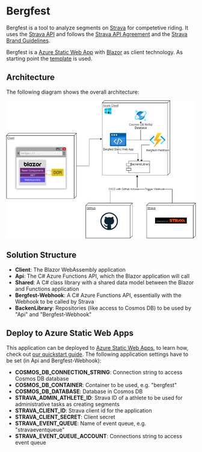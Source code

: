 # Bergfest

Bergfest is a tool to analyze segments on [Strava](https://www.strava.com) for competetive riding. It uses the [Strava API](https://developers.strava.com/) and follows the [Strava API Agreement](https://www.strava.com/legal/api) and the [Strava Brand Guidelines](https://developers.strava.com/guidelines).

Bergfest is a [Azure Static Web App](https://learn.microsoft.com/en-us/azure/static-web-apps/overview) with [Blazor](https://blazor.net) as client technology. As starting point the [template](https://github.com/staticwebdev/blazor-starter) is used. 

## Architecture

The following diagram shows the overall architecture:

![Architecture](/docs/Bergfest.png)

## Solution Structure

- **Client**: The Blazor WebAssembly application
- **Api**: The C# Azure Functions API, which the Blazor application will call
- **Shared**: A C# class library with a shared data model between the Blazor and Functions application
- **Bergfest-Webhook**: A C# Azure Functions API, essentially with the Webhook to be called by Strava
- **BackenLibrary**: Repositories (like access to Cosmos DB) to be used by "Api" and "Bergfest-Webhook"

## Deploy to Azure Static Web Apps

This application can be deployed to [Azure Static Web Apps](https://docs.microsoft.com/azure/static-web-apps), to learn how, check out [our quickstart guide](https://aka.ms/blazor-swa/quickstart).
The following application settings have to be set (in Api and Bergfest-Webhook):
- **COSMOS_DB_CONNECTION_STRING**: Connection string to access Cosmos DB database
- **COSMOS_DB_CONTAINER**: Container to be used, e.g. "bergfest"
- **COSMOS_DB_DATABASE**: Database in Cosmos DB
- **STRAVA_ADMIN_ATHLETE_ID**: Strava ID of a athlete to be used for administrative tasks as creating segments
- **STRAVA_CLIENT_ID**: Strava client id for the application
- **STRAVA_CLIENT_SECRET**: Client secret
- **STRAVA_EVENT_QUEUE**: Name of event queue, e.g. "stravaeventqueue"
- **STRAVA_EVENT_QUEUE_ACCOUNT**: Connections string to access event queue
